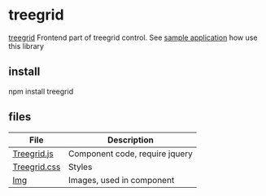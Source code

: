 # treegrid
[treegrid](demo.png)
Frontend part of treegrid control.
See [sample application](https://github.com/miptleha/treegrid-core) how use this library

## install
npm install treegrid

## files
 File | Description
 --- | --- 
 [Treegrid.js](src/treegrid.js) | Component code, require jquery
 [Treegrid.css](src/treegrid.css) | Styles
 [Img](src/Img) | Images, used in component
 
